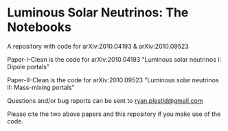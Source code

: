 # Luminous Solar Neutrinos: The Notebooks
A repository with code for arXiv:2010.04193 &amp; arXiv:2010.09523

Paper-I-Clean  is the code for arXiv:2010.04193 "Luminous solar neutrinos I: Dipole portals" 

Paper-II-Clean is the code for arXiv:2010.09523 "Luminous solar neutrinos II: Mass-mixing portals" 

Questions and/or bug reports can be sent to ryan.plestid@gmail.com

Please cite the two above papers and this repository if you make use of the code.
